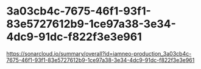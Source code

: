 # 3a03cb4c-7675-46f1-93f1-83e5727612b9-1ce97a38-3e34-4dc9-91dc-f822f3e3e961
https://sonarcloud.io/summary/overall?id=iamneo-production_3a03cb4c-7675-46f1-93f1-83e5727612b9-1ce97a38-3e34-4dc9-91dc-f822f3e3e961
